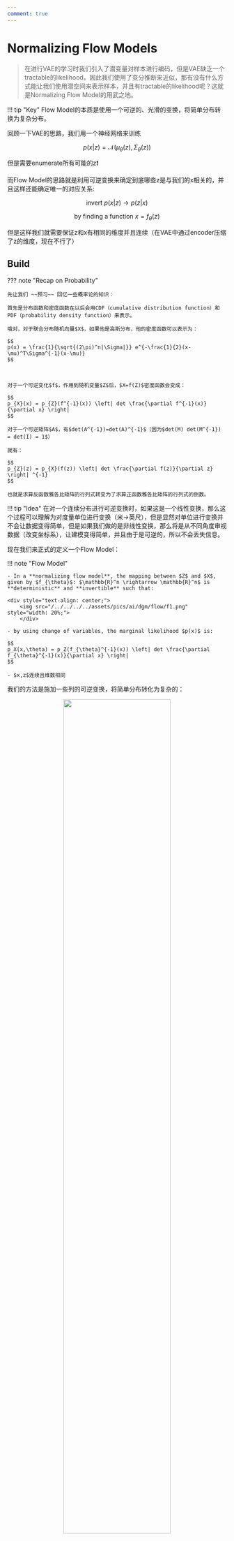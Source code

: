 ```yaml
---
comment: true
---
```



# Normalizing Flow Models

>在进行VAE的学习时我们引入了潜变量对样本进行编码，但是VAE缺乏一个tractable的likelihood，因此我们使用了变分推断来近似，那有没有什么方式能让我们使用潜空间来表示样本，并且有tractable的likelihood呢？这就是Normalizing Flow Model的用武之地。

!!! tip "Key"
    Flow Model的本质是使用一个可逆的、光滑的变换，将简单分布转换为复杂分布。

回顾一下VAE的思路，我们用一个神经网络来训练

$$
p(x|z) = \mathcal{N}(\mu_{\theta}(z),\Sigma_{\theta}(z))
$$

但是需要enumerate所有可能的z❗️


而Flow Model的思路就是利用可逆变换来确定到底哪些z是与我们的x相关的，并且这样还能确定唯一的对应关系:

$$
\text{invert } p(x|z) \rightarrow p(z|x)
$$

$$
\text{by finding a function } x = f_{\theta}(z) 
$$

但是这样我们就需要保证z和x有相同的维度并且连续（在VAE中通过encoder压缩了z的维度，现在不行了）




## Build

??? note "Recap on Probability"

    先让我们 ~~预习~~ 回忆一些概率论的知识：

    首先是分布函数和密度函数在以后会用CDF（cumulative distribution function）和PDF（probability density function）来表示。

    哦对，对于联合分布随机向量$X$，如果他是高斯分布，他的密度函数可以表示为：

    $$
    p(x) = \frac{1}{\sqrt{(2\pi)^n|\Sigma|}} e^{-\frac{1}{2}(x-\mu)^T\Sigma^{-1}(x-\mu)}
    $$



    对于一个可逆变化$f$，作用到随机变量$Z$后，$X=f(Z)$密度函数会变成：

    $$
    p_{X}(x) = p_{Z}(f^{-1}(x)) \left| det \frac{\partial f^{-1}(x)}{\partial x} \right|
    $$

    对于一个可逆矩阵$A$，有$det(A^{-1})=det(A)^{-1}$（因为$det(M) det(M^{-1}) = det(I) = 1$）

    就有：

    $$
    p_{Z}(z) = p_{X}(f(z)) \left| det \frac{\partial f(z)}{\partial z} \right| ^{-1}
    $$

    也就是求算反函数雅各比矩阵的行列式转变为了求算正函数雅各比矩阵的行列式的倒数。

!!! tip "Idea"
    在对一个连续分布进行可逆变换时，如果这是一个线性变换，那么这个过程可以理解为对度量单位进行变换（米->英尺），但是显然对单位进行变换并不会让数据变得简单，但是如果我们做的是非线性变换，那么将是从不同角度审视数据（改变坐标系），让建模变得简单，并且由于是可逆的，所以不会丢失信息。

现在我们来正式的定义一个Flow Model：

!!! note "Flow Model"

    - In a **normalizing flow model**, the mapping between $Z$ and $X$, given by $f_{\theta}$: $\mathbb{R}^n \rightarrow \mathbb{R}^n$ is **deterministic** and **invertible** such that:

    <div style="text-align: center;">
        <img src="/../../../../assets/pics/ai/dgm/flow/f1.png" style="width: 20%;">
        </div>
    
    - by using change of variables, the marginal likelihood $p(x)$ is:

    $$
    p_X(x,\theta) = p_Z(f_{\theta}^{-1}(x)) \left| det \frac{\partial f_{\theta}^{-1}(x)}{\partial x} \right|
    $$

    - $x,z$连续且维数相同

我们的方法是施加一些列的可逆变换，将简单分布转化为复杂的：

<div style="text-align: center;">
    <img src="/../../../../assets/pics/ai/dgm/flow/f2.png" style="width: 70%;">
    </div>

可以这样表示

$$
\begin{align}
z_K &= f_{\theta_K} \circ \dots \circ f_{\theta_0}(z_0) \\ &= f_{\theta_K}(f_{\theta_{K-1}}(\dots f_{\theta_0}(z_0))) 
\end{align}
$$

- 从一个简单分布$z_0$开始，应用一系列的可逆变换，我没有省略$\theta$的脚注，因为每一个函数的训练参数都是不同的

接下来看一下最后的$p_X(x)$怎么推导：

对Flow过程的第$i$个函数，有：

$$
\begin{align}
z_{i-1} &\sim p_{i-1}(z_{i-1}) \\
z_i &= f_{i}(z_{i-1}),\text{ thus }z_{i-1} = f_{i}^{-1}(z_i) \\ \\
\text{then using change of variables formula:} \\
p_i(z_i) &= p_{i-1}(f_{i}^{-1}(z_i)) \left| det \frac{\partial f_{i}^{-1}(z_i)}{\partial z_i} \right| \\
&= p_{i-1}(z_{i-1}) {\left| det \frac{\partial f_{i}(z_{i-1})}{\partial z_{i-1}} \right|}^{-1} \\
\end{align}
$$

对等号两边取对数：

$$
\log p_i(z_i) = \log p_{i-1}(z_{i-1}) - \log \left| det \frac{\partial f_{i}(z_{i-1})}{\partial z_{i-1}} \right|
$$

最后对整个过程累加：

$$
\begin{aligned}
\log p(\mathbf{x})=\log f_K\left(\mathbf{z}_K\right) & =\log f_{K-1}\left(\mathbf{z}_{K-1}\right)-\log \left|\operatorname{det} \frac{d f_K}{d \mathbf{z}_{K-1}}\right| \\
& =\log f_{K-2}\left(\mathbf{z}_{K-2}\right)-\log \left|\operatorname{det} \frac{d f_{K-1}}{d \mathbf{z}_{K-2}}\right|-\log \left|\operatorname{det} \frac{d f_K}{d \mathbf{z}_{K-1}}\right| \\
& =\ldots \\
& =\log f_0\left(\mathbf{z}_0\right)-\sum_{i=1}^K \log \left|\operatorname{det} \frac{d f_i}{d \mathbf{z}_{i-1}}\right|
\end{aligned}
$$

这样一个path就是一个flow，如果我们将$f$替换为连续的分布$\pi_i$，那么我们得到的就是一个normalized flow

需要注意的是：

- $f_i$的选择是easily invertable的（因为我们要对其进行训练，所以无论我们怎么改变$\theta_i$，都要保证$f_i$是可逆的）
- 雅各比矩阵的行列式要易于计算

最终的criterion就是对数据集$\mathcal{D}$的negative log-likelihood

$$
\mathcal{L}(\mathcal{D}) = -\frac{1}{|\mathcal{D|}} \sum_{x \in \mathcal{D}} \log p(x)
$$

然后在这之中优化你的参数$\theta_i$



在得到一个训练好的模型后，直接sample：

$$
z \sim p_{Z}(z) \space \space
x = f_{\theta}(z)
$$


## Optimize

现在我们有了一个训练模型的整体思路，但是可以看到计算雅各比矩阵的过程是求n阶矩阵的行列式，这个过程的复杂度是$O(n^3)$，所以需要一些方法来简化这个过程

一个思路就是使得雅各比矩阵是一个三角矩阵，这样我们就可以直接使用对角线上的元素来计算行列式，复杂度就变成了$O(n)$


原始的：

$$
\mathbf{x} = (x_1, \dots, x_n) = f(\mathbf{z}) = (f_1(z_1, \dots, z_n), \dots, f_n(z_1, \dots, z_n))
$$

$$
J=\frac{\partial \mathbf{f}}{\partial \mathbf{z}}=\left(\begin{array}{ccc}
\frac{\partial f_1}{\partial z_1} & \cdots & \frac{\partial f_1}{\partial z_n} \\
\cdots & \cdots & \cdots \\
\frac{\partial f_n}{\partial z_1} & \cdots & \frac{\partial f_n}{\partial z_n}
\end{array}\right)
$$

假如我们想要让J变为下三角矩阵，那么对角线右上的部分全为0，这就要求每一个$x_i=f_i(\mathbf{z})$只与$z_i$及$z_i$之前的变量有关（这一点有些类似于AutoRegressive Model）

## Case Study

### NICE
>Non-linear Independent Component Estimation

NICE是Flow Model比较早的落地，基本思想是采用可逆的仿射变换 ~~是这么个东西吧~~ 来构造一个det = 1的雅各比矩阵

使用的Flow层被称为Additive Coupling Layer（加性耦合层）：

$$
\begin{aligned}
\mathbf{z}_{1:d} &= \mathbf{x}_{1:d} \\
\mathbf{z}_{d+1:n} &= \mathbf{z}_{d+1:n} + m_{\theta}(\mathbf{z}_{1:d})
\end{aligned}
$$

也就是将z切割为两部分，第一部分保持不变，第二部分仅仅是平移一下，平移的参数$m_{\theta}$是一个可学习的神经网络

这个过程显然是可逆的，只需要移项就能做到，同时移项后$m_{\theta}$的项是常数项，求导后雅各比矩阵对角线上元素为1

同时在应用这些addictive coupling层后，还需要最后有一个rescaling layer：

$$
x_i = s_iz_i
$$

这个层的雅各比矩阵对角线上元素为$s_i$，所以雅各比矩阵的行列式为$\prod_{i=1}^n s_i$

### Real-NVP
> Real-valued non-volume preserving

不同于NICE的 volume preserving，Real-NVP采用了shifting+scale（仍旧是仿射变换affine transformation）的方式：

$$
\begin{align}
\mathbf{y}_{1:d} &= \mathbf{x}_{1:d} \\
\mathbf{y}_{d+1:D} &= \mathbf{x}_{d+1:D} \odot \exp(s_{\theta}(\mathbf{x}_{1:d})) + t_{\theta}(\mathbf{x}_{1:d})
\end{align}
$$

其中的$s_{\theta}$和$t_{\theta}$分别是缩放因子和平移因子，是d维输入n-d维输出的函数，$\odot$是element-wise product（逐元素乘法）

- 在缩放因子前使用了一个exp，这样就能保证缩放因子为正数

最后得到的雅各比矩阵行列式为：

$$
\det(\mathbf{J}) = \prod_{j=1}^{D-d} \exp(s_{\theta_j}(\mathbf{x}_{1:d}))
$$


??? quote "code"

    ```python
    import torch
    import torch.nn as nn

    class AffineCouplingLayer(nn.Module):
    def __init__(self, input_dim, hidden_dim):
        super().__init__()
        # 定义生成s和t的神经网络
        self.scale_shift_net = nn.Sequential(
            nn.Linear(input_dim // 2, hidden_dim),  # 输入x1的维度为input_dim//2
            nn.ReLU(),
            nn.Linear(hidden_dim, input_dim)         # 输出s和t的拼接，各占一半维度

    def forward(self, x, reverse=False):
        x1, x2 = x.chunk(2, dim=-1)  # 将输入分为x1和x2
        st = self.scale_shift_net(x1)
        s, t = st.chunk(2, dim=-1)    # 拆分出s和t
        s = torch.exp(s)              # 对s取指数，确保缩放因子正定

        if not reverse:
            # 正向变换：h2 = x2 * s + t
            h2 = x2 * s + t
            h = torch.cat([x1, h2], dim=-1)
            log_det = torch.sum(torch.log(s), dim=-1)  # 对数行列式
            return h, log_det
        else:
            # 逆向变换：x2 = (h2 - t) / s
            x2 = (x2 - t) / s
            x = torch.cat([x1, x2], dim=-1)
            log_det = -torch.sum(torch.log(s), dim=-1)
            return x, log_det
    ```

## Autoregressive Flow

### MAF

首先我们先来从AutoRegressive Model开始：

给定一个自回归模型的密度函数定义：

$$
p(x) = \prod_{i=1}^n p(x_i|x_{<i})
$$

从先前的自回归视角，我们很清楚的知道这个过程的每个密度函数依赖于前$i-1$个变量

首先确定一个初始的$z_1$，我们假设服从标准高斯分布，$p(x)$服从正态分布$\mathcal{N}(\mu(x), \exp(\alpha(x)^2))$

$$
x_1 = \exp(\alpha_1)z_1 + \mu_1 \text{ and compute } \mu_2 \alpha_2
$$

以此类推我们可以得到完整的正向推理过程

- Flow interpre：这个过程中的流可以理解为由标准高斯分布$\mathbf{z}$ 到 $\mathbf{x}$ 的变换，其中的可逆变换是由参数化的$\mu_{i},\alpha_{i}$决定的


<div style="display: flex; justify-content: center; gap: 10px;">
    <img src="/../../../../assets/pics/ai/dgm/flow/f3.png"  style="width: 45%;">
    <img src="/../../../../assets/pics/ai/dgm/flow/f4.png" style="width: 45%;">
</div>

- forward过程中，每个x是按照顺序进行生成的
- 因为我们在forward过程中已经求算出各个x，因此在backward过程中，可以并行化计算（使用MADE等）参数表

### IAF

可以看到MAF的训练过程是可以并行化的，但是推理过程是顺序的，Inverse Autoregressive Flow 通过颠倒顺序，将推理过程进行并行化：

<div style="display: flex; justify-content: center; gap: 10px;">
    <img src="/../../../../assets/pics/ai/dgm/flow/f6.png"  style="width: 45%;">
    <img src="/../../../../assets/pics/ai/dgm/flow/f5.png" style="width: 45%;">
</div>

- 想要快速训练：MAF
- 想要即时生成：IAF

有没有结合了两者优点的模型？

### Parallel Wavenet

如果我们能用MAF训练一个teacher model，再使用一个IAF作为student model，这样我们只需要保证学生老师之间的相似性（KL Div），避免了MAF采样的困难和IAF训练的问题，这就是Parallel Wavenet的思路


!!! quote "code"

    - Training
        - Step 1: train MAF(teacher) via MLE
        - Step 2: train IAF(student) to minimize KL div with teacher
    - Test-time: Using student singly





## References

[Lil'Log](https://lilianweng.github.io/posts/2018-10-13-flow-models/)